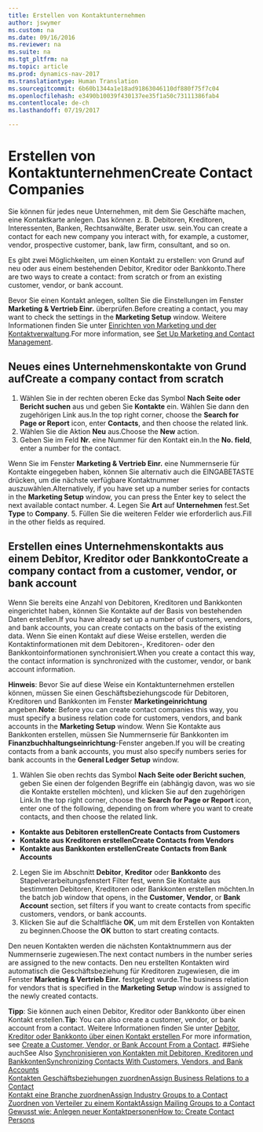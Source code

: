 ```yaml
---
title: Erstellen von Kontaktunternehmen
author: jswymer
ms.custom: na
ms.date: 09/16/2016
ms.reviewer: na
ms.suite: na
ms.tgt_pltfrm: na
ms.topic: article
ms.prod: dynamics-nav-2017
ms.translationtype: Human Translation
ms.sourcegitcommit: 6b60b1344a1e18ad91863046110df880f75f7c04
ms.openlocfilehash: e3490b10039f430137ee35f1a50c73111386fab4
ms.contentlocale: de-ch
ms.lasthandoff: 07/19/2017

---
```

# <a name="create-contact-companies"></a><span data-ttu-id="9be3e-102">Erstellen von Kontaktunternehmen</span><span class="sxs-lookup"><span data-stu-id="9be3e-102">Create Contact Companies</span></span>
<span data-ttu-id="9be3e-103">Sie können für jedes neue Unternehmen, mit dem Sie Geschäfte machen, eine Kontaktkarte anlegen. Das können z. B. Debitoren, Kreditoren, Interessenten, Banken, Rechtsanwälte, Berater usw. sein.</span><span class="sxs-lookup"><span data-stu-id="9be3e-103">You can create a contact for each new company you interact with, for example, a customer, vendor, prospective customer, bank, law firm, consultant, and so on.</span></span>

<span data-ttu-id="9be3e-104">Es gibt zwei Möglichkeiten, um einen Kontakt zu erstellen: von Grund auf neu oder aus einem bestehenden Debitor, Kreditor oder Bankkonto.</span><span class="sxs-lookup"><span data-stu-id="9be3e-104">There are two ways to create a contact: from scratch or from an existing customer, vendor, or bank account.</span></span>

<span data-ttu-id="9be3e-105">Bevor Sie einen Kontakt anlegen, sollten Sie die Einstellungen im Fenster **Marketing & Vertrieb Einr.** überprüfen.</span><span class="sxs-lookup"><span data-stu-id="9be3e-105">Before creating a contact, you may want to check the settings in the **Marketing Setup** window.</span></span> <span data-ttu-id="9be3e-106">Weitere Informationen finden Sie unter [Einrichten von Marketing und der Kontaktverwaltung](marketing-setup-marketing.md).</span><span class="sxs-lookup"><span data-stu-id="9be3e-106">For more information, see [Set Up Marketing and Contact Management](marketing-setup-marketing.md).</span></span>

## <a name="create-a-company-contact-from-scratch"></a><span data-ttu-id="9be3e-107">Neues eines Unternehmenskontakte von Grund auf</span><span class="sxs-lookup"><span data-stu-id="9be3e-107">Create a company contact from scratch</span></span>
1. <span data-ttu-id="9be3e-108">Wählen Sie in der rechten oberen Ecke das Symbol **Nach Seite oder Bericht suchen** aus und geben Sie **Kontakte** ein. Wählen Sie dann den zugehörigen Link aus.</span><span class="sxs-lookup"><span data-stu-id="9be3e-108">In the top right corner, choose the **Search for Page or Report** icon, enter **Contacts**, and then choose the related link.</span></span>
2. <span data-ttu-id="9be3e-109">Wählen Sie die Aktion **Neu** aus.</span><span class="sxs-lookup"><span data-stu-id="9be3e-109">Choose the **New** action.</span></span>
3. <span data-ttu-id="9be3e-110">Geben Sie im Feld **Nr.** eine Nummer für den Kontakt ein.</span><span class="sxs-lookup"><span data-stu-id="9be3e-110">In the **No. field**, enter a number for the contact.</span></span>

  <span data-ttu-id="9be3e-111">Wenn Sie im Fenster **Marketing & Vertrieb Einr.** eine Nummernserie für Kontakte eingegeben haben, können Sie alternativ auch die EINGABETASTE drücken, um die nächste verfügbare Kontaktnummer auszuwählen.</span><span class="sxs-lookup"><span data-stu-id="9be3e-111">Alternatively, if you have set up a number series for contacts in the **Marketing Setup** window, you can press the Enter key to select the next available contact number.</span></span>
4. <span data-ttu-id="9be3e-112">Legen Sie **Art** auf **Unternehmen** fest.</span><span class="sxs-lookup"><span data-stu-id="9be3e-112">Set **Type** to **Company**.</span></span>
5. <span data-ttu-id="9be3e-113">Füllen Sie die weiteren Felder wie erforderlich aus.</span><span class="sxs-lookup"><span data-stu-id="9be3e-113">Fill in the other fields as required.</span></span>

## <a name="create-a-company-contact-from-a-customer-vendor-or-bank-account"></a><span data-ttu-id="9be3e-114">Erstellen eines Unternehmenskontakts aus einem Debitor, Kreditor oder Bankkonto</span><span class="sxs-lookup"><span data-stu-id="9be3e-114">Create a company contact from a customer, vendor, or bank account</span></span>
<span data-ttu-id="9be3e-115">Wenn Sie bereits eine Anzahl von Debitoren, Kreditoren und Bankkonten eingerichtet haben, können Sie Kontakte auf der Basis von bestehenden Daten erstellen.</span><span class="sxs-lookup"><span data-stu-id="9be3e-115">If you have already set up a number of customers, vendors, and bank accounts, you can create contacts on the basis of the existing data.</span></span> <span data-ttu-id="9be3e-116">Wenn Sie einen Kontakt auf diese Weise erstellen, werden die Kontaktinformationen mit dem Debitoren-, Kreditoren- oder den Bankkontoinformationen synchronisiert.</span><span class="sxs-lookup"><span data-stu-id="9be3e-116">When you create a contact this way, the contact information is synchronized with the customer, vendor, or bank account information.</span></span>

<span data-ttu-id="9be3e-117">**Hinweis**: Bevor Sie auf diese Weise ein Kontaktunternehmen erstellen können, müssen Sie einen Geschäftsbeziehungscode für Debitoren, Kreditoren und Bankkonten im Fenster **Marketingeinrichtung** angeben.</span><span class="sxs-lookup"><span data-stu-id="9be3e-117">**Note**: Before you can create contact companies this way, you must specify a business relation code for customers, vendors, and bank accounts in the **Marketing Setup** window.</span></span> <span data-ttu-id="9be3e-118">Wenn Sie Kontakte aus Bankkonten erstellen, müssen Sie Nummernserie für Bankkonten im **Finanzbuchhaltungseinrichtung**-Fenster angeben.</span><span class="sxs-lookup"><span data-stu-id="9be3e-118">If you will be creating contacts from a bank accounts, you must also specify numbers series for bank accounts in the **General Ledger Setup** window.</span></span>

1. <span data-ttu-id="9be3e-119">Wählen Sie oben rechts das Symbol **Nach Seite oder Bericht suchen**, geben Sie einen der folgenden Begriffe ein (abhängig davon, was wo sie die Kontakte erstellen möchten), und klicken Sie auf den zugehörigen Link.</span><span class="sxs-lookup"><span data-stu-id="9be3e-119">In the top right corner, choose the **Search for Page or Report** icon, enter one of the following, depending on from where you want to create contacts, and then choose the related link.</span></span>
  * <span data-ttu-id="9be3e-120">**Kontakte aus Debitoren erstellen**</span><span class="sxs-lookup"><span data-stu-id="9be3e-120">**Create Contacts from Customers**</span></span>
  * <span data-ttu-id="9be3e-121">**Kontakte aus Kreditoren erstellen**</span><span class="sxs-lookup"><span data-stu-id="9be3e-121">**Create Contacts from Vendors**</span></span>
  * <span data-ttu-id="9be3e-122">**Kontakte aus Bankkonten erstellen**</span><span class="sxs-lookup"><span data-stu-id="9be3e-122">**Create Contacts from Bank Accounts**</span></span>
2. <span data-ttu-id="9be3e-123">Legen Sie im Abschnitt **Debitor**, **Kreditor** oder **Bankkonto** des Stapelverarbeitungsfenstert Filter fest, wenn Sie Kontakte aus bestimmten Debitoren, Kreditoren oder Bankkonten erstellen möchten.</span><span class="sxs-lookup"><span data-stu-id="9be3e-123">In the batch job window that opens, in the **Customer**, **Vendor**, or **Bank Account** section, set filters if you want to create contacts from specific customers, vendors, or bank accounts.</span></span>
3. <span data-ttu-id="9be3e-124">Klicken Sie auf die Schaltfläche **OK**, um mit dem Erstellen von Kontakten zu beginnen.</span><span class="sxs-lookup"><span data-stu-id="9be3e-124">Choose the **OK** button to start creating contacts.</span></span>

  <span data-ttu-id="9be3e-125">Den neuen Kontakten werden die nächsten Kontaktnummern aus der Nummernserie zugewiesen.</span><span class="sxs-lookup"><span data-stu-id="9be3e-125">The next contact numbers in the number series are assigned to the new contacts.</span></span> <span data-ttu-id="9be3e-126">Den neu erstellten Kontakten wird automatisch die Geschäftsbeziehung für Kreditoren zugewiesen, die im Fenster **Marketing & Vertrieb Einr.** festgelegt wurde.</span><span class="sxs-lookup"><span data-stu-id="9be3e-126">The business relation for vendors that is specified in the **Marketing Setup** window is assigned to the newly created contacts.</span></span>

<span data-ttu-id="9be3e-127">**Tipp**: Sie können auch einen Debitor, Kreditor oder Bankkonto über einen Kontakt erstellen.</span><span class="sxs-lookup"><span data-stu-id="9be3e-127">**Tip**: You can also create a customer, vendor, or bank account from a contact.</span></span> <span data-ttu-id="9be3e-128">Weitere Informationen finden Sie unter [Debitor, Kreditor oder Bankkonto über einen Kontakt erstellen](marketing-how-create-contacts-new-customers-vendors-bank-accounts.md).</span><span class="sxs-lookup"><span data-stu-id="9be3e-128">For more information, see [Create a Customer, Vendor, or Bank Account From a Contact](marketing-how-create-contacts-new-customers-vendors-bank-accounts.md).</span></span>
##<a name="see-also"></a><span data-ttu-id="9be3e-129">Siehe auch</span><span class="sxs-lookup"><span data-stu-id="9be3e-129">See Also</span></span>
[<span data-ttu-id="9be3e-130">Synchronisieren von Kontakten mit Debitoren, Kreditoren und Bankkonten</span><span class="sxs-lookup"><span data-stu-id="9be3e-130">Synchronizing Contacts With Customers, Vendors, and Bank Accounts</span></span>](marketing-synchronize-contacts-customers-vendors-bank-accounts.md)  
[<span data-ttu-id="9be3e-131">Kontakten Geschäftsbeziehungen zuordnen</span><span class="sxs-lookup"><span data-stu-id="9be3e-131">Assign Business Relations to a Contact</span></span>](marketing-business-relations.md#assign-business-relations-to-a-contact)  
[<span data-ttu-id="9be3e-132">Kontakt eine Branche zuordnen</span><span class="sxs-lookup"><span data-stu-id="9be3e-132">Assign Industry Groups to a Contact</span></span>](marketing-industry-groups.md#assign-industry-groups-to-a-contact)  
[<span data-ttu-id="9be3e-133">Zuordnen von Verteiler zu einem Kontakt</span><span class="sxs-lookup"><span data-stu-id="9be3e-133">Assign Mailing Groups to a Contact</span></span>](marketing-mailing-groups.md#assign-mailing-groups-to-a-contact)  
[<span data-ttu-id="9be3e-134">Gewusst wie: Anlegen neuer Kontaktpersonen</span><span class="sxs-lookup"><span data-stu-id="9be3e-134">How to: Create Contact Persons</span></span>](marketing-create-contact-persons.md)  

